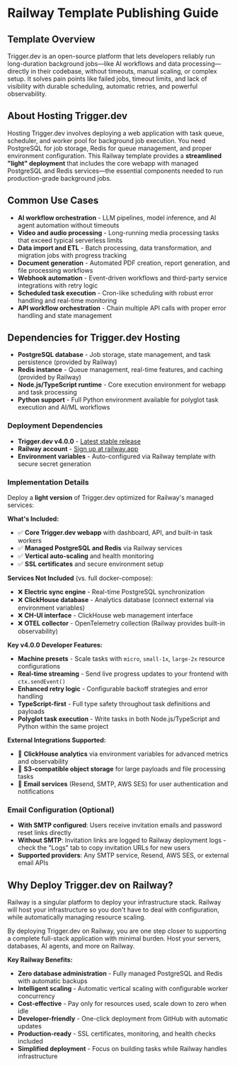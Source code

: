 # Railway Template Publishing Guide

## Template Overview

Trigger.dev is an open-source platform that lets developers reliably run long-duration background jobs—like AI workflows and data processing—directly in their codebase, without timeouts, manual scaling, or complex setup. It solves pain points like failed jobs, timeout limits, and lack of visibility with durable scheduling, automatic retries, and powerful observability.

## About Hosting Trigger.dev

Hosting Trigger.dev involves deploying a web application with task queue, scheduler, and worker pool for background job execution. You need PostgreSQL for job storage, Redis for queue management, and proper environment configuration. This Railway template provides a **streamlined "light" deployment** that includes the core webapp with managed PostgreSQL and Redis services—the essential components needed to run production-grade background jobs.

## Common Use Cases

- **AI workflow orchestration** - LLM pipelines, model inference, and AI agent automation without timeouts
- **Video and audio processing** - Long-running media processing tasks that exceed typical serverless limits
- **Data import and ETL** - Batch processing, data transformation, and migration jobs with progress tracking
- **Document generation** - Automated PDF creation, report generation, and file processing workflows
- **Webhook automation** - Event-driven workflows and third-party service integrations with retry logic
- **Scheduled task execution** - Cron-like scheduling with robust error handling and real-time monitoring
- **API workflow orchestration** - Chain multiple API calls with proper error handling and state management

## Dependencies for Trigger.dev Hosting

- **PostgreSQL database** - Job storage, state management, and task persistence (provided by Railway)
- **Redis instance** - Queue management, real-time features, and caching (provided by Railway)
- **Node.js/TypeScript runtime** - Core execution environment for webapp and task processing
- **Python support** - Full Python environment available for polyglot task execution and AI/ML workflows

### Deployment Dependencies

- **Trigger.dev v4.0.0** - [Latest stable release](https://github.com/triggerdotdev/trigger.dev/releases/tag/trigger.dev%404.0.0)
- **Railway account** - [Sign up at railway.app](https://railway.app)
- **Environment variables** - Auto-configured via Railway template with secure secret generation

### Implementation Details

Deploy a **light version** of Trigger.dev optimized for Railway's managed services:

**What's Included:**
- ✅ **Core Trigger.dev webapp** with dashboard, API, and built-in task workers
- ✅ **Managed PostgreSQL and Redis** via Railway services
- ✅ **Vertical auto-scaling** and health monitoring
- ✅ **SSL certificates** and secure environment setup

**Services Not Included** (vs. full docker-compose):
- ❌ **Electric sync engine** - Real-time PostgreSQL synchronization
- ❌ **ClickHouse database** - Analytics database (connect external via environment variables)
- ❌ **CH-UI interface** - ClickHouse web management interface
- ❌ **OTEL collector** - OpenTelemetry collection (Railway provides built-in observability)

**Key v4.0.0 Developer Features:**
- **Machine presets** - Scale tasks with `micro`, `small-1x`, `large-2x` resource configurations
- **Real-time streaming** - Send live progress updates to your frontend with `ctx.sendEvent()`
- **Enhanced retry logic** - Configurable backoff strategies and error handling
- **TypeScript-first** - Full type safety throughout task definitions and payloads
- **Polyglot task execution** - Write tasks in both Node.js/TypeScript and Python within the same project

**External Integrations Supported:**
- 🔗 **ClickHouse analytics** via environment variables for advanced metrics and observability
- 🔗 **S3-compatible object storage** for large payloads and file processing tasks
- 🔗 **Email services** (Resend, SMTP, AWS SES) for user authentication and notifications

### Email Configuration (Optional)
- **With SMTP configured**: Users receive invitation emails and password reset links directly
- **Without SMTP**: Invitation links are logged to Railway deployment logs - check the "Logs" tab to copy invitation URLs for new users
- **Supported providers**: Any SMTP service, Resend, AWS SES, or external email APIs

## Why Deploy Trigger.dev on Railway?

Railway is a singular platform to deploy your infrastructure stack. Railway will host your infrastructure so you don't have to deal with configuration, while automatically managing resource scaling.

By deploying Trigger.dev on Railway, you are one step closer to supporting a complete full-stack application with minimal burden. Host your servers, databases, AI agents, and more on Railway.

**Key Railway Benefits:**
- **Zero database administration** - Fully managed PostgreSQL and Redis with automatic backups
- **Intelligent scaling** - Automatic vertical scaling with configurable worker concurrency
- **Cost-effective** - Pay only for resources used, scale down to zero when idle
- **Developer-friendly** - One-click deployment from GitHub with automatic updates
- **Production-ready** - SSL certificates, monitoring, and health checks included
- **Simplified deployment** - Focus on building tasks while Railway handles infrastructure